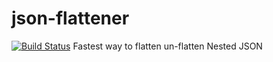 # json-flattener

[![Build Status](https://travis-ci.org/somprabhsharma/json-flattener.svg?branch=master)](https://travis-ci.org/somprabhsharma/json-flattener)
Fastest way to flatten un-flatten Nested JSON
